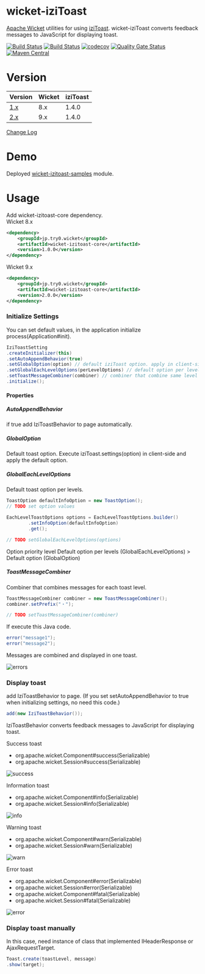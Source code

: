# wicket-iziToast
[Apache Wicket](https://wicket.apache.org/) utilities for using [iziToast](http://izitoast.marcelodolza.com/).
wicket-iziToast converts feedback messages to JavaScript for displaying toast.



[![Build Status](https://github.com/try0/wicket-iziToast/workflows/Java%20CI/badge.svg)](https://github.com/try0/wicket-iziToast/actions?query=workflow%3A%22Java+CI%22)
[![Build Status](https://travis-ci.org/try0/wicket-iziToast.svg?branch=master)](https://travis-ci.org/try0/wicket-iziToast)
[![codecov](https://codecov.io/gh/try0/wicket-iziToast/branch/master/graph/badge.svg)](https://codecov.io/gh/try0/wicket-iziToast)
[![Quality Gate Status](https://sonarcloud.io/api/project_badges/measure?project=jp.try0.wicket%3Awicket-izitoast-parent&metric=alert_status)](https://sonarcloud.io/dashboard?id=jp.try0.wicket%3Awicket-izitoast-parent)
[![Maven Central](https://img.shields.io/maven-central/v/jp.try0.wicket/wicket-izitoast-core.svg?label=Maven%20Central)](https://search.maven.org/search?q=g:%22jp.try0.wicket%22%20AND%20a:%22wicket-izitoast-core%22)



# Version


| Version | Wicket | iziToast |
| ---- | ---- | ---- |
| [1.x](https://search.maven.org/artifact/jp.try0.wicket/wicket-izitoast-core/1.0.0/jar)  | 8.x | 1.4.0 |
| [2.x](https://search.maven.org/artifact/jp.try0.wicket/wicket-izitoast-core/2.0.0/jar) | 9.x | 1.4.0 |


[Change Log](CHANGELOG.md)




# Demo
Deployed [wicket-izitoast-samples](https://try0.jp/app/wicket-izitoast-samples/) module.



# Usage

Add wicket-izitoast-core dependency.  
Wicket 8.x
```xml
<dependency>
    <groupId>jp.try0.wicket</groupId>
    <artifactId>wicket-izitoast-core</artifactId>
    <version>1.0.0</version>
</dependency>
```
Wicket 9.x
```xml
<dependency>
    <groupId>jp.try0.wicket</groupId>
    <artifactId>wicket-izitoast-core</artifactId>
    <version>2.0.0</version>
</dependency>
```

### Initialize Settings
You can set default values, in the application initialize process(Application#init).
```java
IziToastSetting
.createInitializer(this)
.setAutoAppendBehavior(true)
.setGlobalOption(option) // default iziToast option. apply in client-side (execute iziToast.settings(option))
.setGlobalEachLevelOptions(perLevelOptions) // default option per levels. apply in server-side.
.setToastMessageCombiner(combiner) // combiner that combine same level feedback messages.
.initialize();
```
#### Properties
##### AutoAppendBehavior
if true add IziToastBehavior to page automatically.

##### GlobalOption
Default toast option. Execute iziToast.settings(option) in client-side and apply the default option.

##### GlobalEachLevelOptions
Default toast option per levels.

```java
ToastOption defaultInfoOption = new ToastOption();
// TODO set option values

EachLevelToastOptions options = EachLevelToastOptions.builder()
        .setInfoOption(defaultInfoOption)
        .get();

// TODO setGlobalEachLevelOptions(options)
```


Option priority level
Default option per levels (GlobalEachLevelOptions) > Default option (GlobalOption)

##### ToastMessageCombiner
Combiner that combines messages for each toast level.

```java
ToastMessageCombiner combiner = new ToastMessageCombiner();
combiner.setPrefix("・");

// TODO setToastMessageCombiner(combiner)
```

If execute this Java code.
```java
error("message1");
error("message2");
```

Messages are combined and displayed in one toast.

![errors](https://user-images.githubusercontent.com/17096601/71779629-dd56bc80-2ffa-11ea-9f45-b75b1f86d5da.PNG)


### Display toast

add IziToastBehavior to page.
(If you set setAutoAppendBehavior to true when initializing settings, no need this code.)
```java
add(new IziToastBehavior());
```

IziToastBehavior converts feedback messages to JavaScript for displaying toast.


Success toast
* org.apache.wicket.Component#success(Serializable)
* org.apache.wicket.Session#success(Serializable)

![success](https://user-images.githubusercontent.com/17096601/71773891-9d66e980-2fa8-11ea-8a3f-83e804549c58.PNG)


Information toast
* org.apache.wicket.Component#info(Serializable)
* org.apache.wicket.Session#info(Serializable)

![info](https://user-images.githubusercontent.com/17096601/71773896-aa83d880-2fa8-11ea-9149-e0c99aec01b9.PNG)


Warning toast
* org.apache.wicket.Component#warn(Serializable)
* org.apache.wicket.Session#warn(Serializable)

![warn](https://user-images.githubusercontent.com/17096601/71773898-b40d4080-2fa8-11ea-81aa-0776713cdb2e.PNG)


Error toast
* org.apache.wicket.Component#error(Serializable)
* org.apache.wicket.Session#error(Serializable)
* org.apache.wicket.Component#fatal(Serializable)
* org.apache.wicket.Session#fatal(Serializable)

![error](https://user-images.githubusercontent.com/17096601/71773873-50831300-2fa8-11ea-9df5-0474e7a1b7c1.PNG)



### Display toast manually
In this case, need instance of class that implemented IHeaderResponse or AjaxRequestTarget.

```java
Toast.create(toastLevel, message)
.show(target);
```


